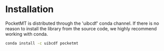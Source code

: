 # Installation

PocketMT is distributed through the 'uibcdf' conda channel.
If there is no reason to install the library from the source code, we highly recommend working with
conda.

```bash
conda install -c uibcdf pocketmt
```
